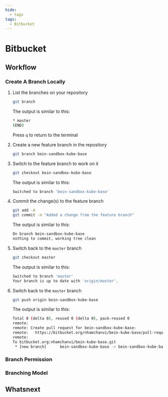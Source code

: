 ```yaml
---
hide:
  - tags
tags:
  - Bitbucket
---
```


# Bitbucket

## Workflow

### Create A Branch Locally

1. List the branches on your repository

   ```sh
   git branch
   ```

   The output is similar to this:

   ```sh
   * master
   (END)
   ```

   Press `q` to return to the terminal

2. Create a new feature branch in the repository

   ```sh
   git branch bein-sandbox-kube-base
   ```

3. Switch to the feature branch to work on it

   ```sh
   git checkout bein-sandbox-kube-base
   ```

   The output is similar to this:

   ```sh
   Switched to branch 'bein-sandbox-kube-base'
   ```

4. Commit the change(s) to the feature branch

   ```sh
   git add -A
   git commit -m "Added a change from the feature branch"
   ```

   The output is similar to this:

   ```sh
   On branch bein-sandbox-kube-base
   nothing to commit, working tree clean
   ```

5. Switch back to the `master` branch

   ```sh
   git checkout master
   ```

   The output is similar to this:

   ```sh
   Switched to branch 'master'
   Your branch is up to date with 'origin/master'.
   ```

6. Switch back to the `master` branch

   ```sh
   git push origin bein-sandbox-kube-base
   ```

   The output is similar to this:

   ```sh
   Total 0 (delta 0), reused 0 (delta 0), pack-reused 0
   remote:
   remote: Create pull request for bein-sandbox-kube-base:
   remote:   https://bitbucket.org/nhamchanvi/bein-kube-base/pull-requests/new?source=bein-sandbox-kube-base&t=1
   remote:
   To bitbucket.org:nhamchanvi/bein-kube-base.git
    * [new branch]      bein-sandbox-kube-base -> bein-sandbox-kube-base
   ```

### Branch Permission

### Branching Model

## Whatsnext

<!-- provide a bulleted list of topics (5 maximum) to learn more about the concept. -->

```

```
